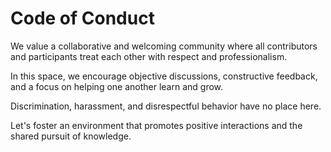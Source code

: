 ﻿# Code of Conduct

We value a collaborative and welcoming community where all contributors and participants treat each other with respect
and professionalism.

In this space, we encourage objective discussions, constructive feedback, and a focus on helping one another learn and
grow.

Discrimination, harassment, and disrespectful behavior have no place here.

Let's foster an environment that promotes positive interactions and the shared pursuit of knowledge.
